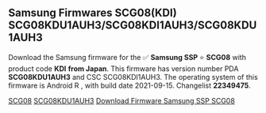 <h2>Samsung Firmwares SCG08(KDI) SCG08KDU1AUH3/SCG08KDI1AUH3/SCG08KDU1AUH3</h2>
Download the Samsung firmware for the ✅ <strong>Samsung SSP </strong> ⭐ <strong>SCG08</strong> with product code <strong>KDI</strong> <strong> from Japan</strong>. This firmware has version number PDA <strong>SCG08KDU1AUH3</strong> and CSC SCG08KDI1AUH3. The operating system of this firmware is Android R , with build date 2021-09-15. Changelist <strong>22349475</strong>.


[SCG08](https://samfirm.shop/samsung/model/SCG08)
[SCG08KDU1AUH3](https://samfirm.shop/samsung/pda/SCG08KDU1AUH3)
[Download Firmware Samsung SSP SCG08](https://samfirm.shop/samsung/firmware/456775)
